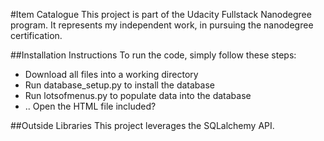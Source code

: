 #Item Catalogue
This project is part of the Udacity Fullstack Nanodegree program.  It represents my independent work, in pursuing the nanodegree certification.

##Installation Instructions
To run the code, simply follow these steps:
- Download all files into a working directory
- Run database_setup.py to install the database
- Run lotsofmenus.py to populate data into the database
- .. Open the HTML file included?

##Outside Libraries
This project leverages the SQLalchemy API.



